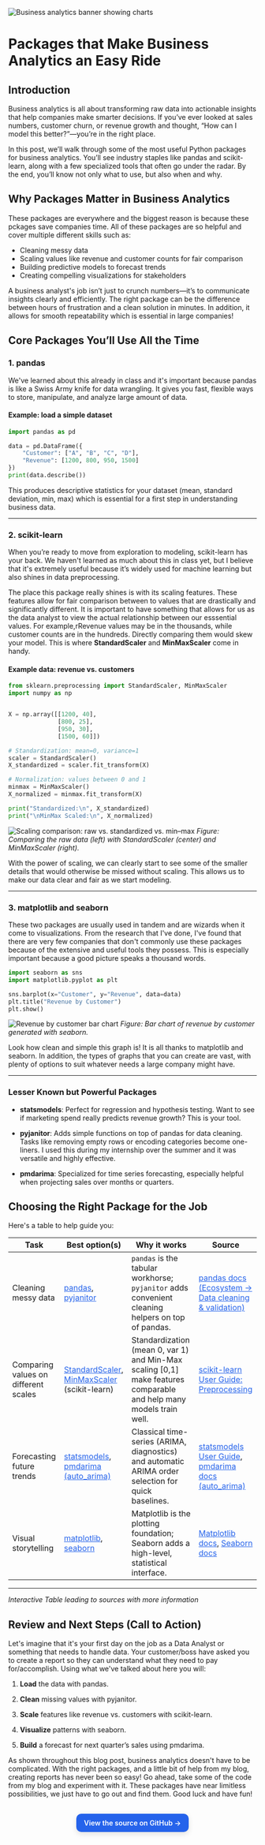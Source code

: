 <style>
  /* page tweaks you already had … */
  main, .page-content, .wrapper { max-width: 860px; margin: 0 auto; }
  a { color: #2563eb; }                 /* OK to keep simple link color */

  /* === Scoped CTA styles (won't touch other links) === */
  .footer-cta { text-align:center; margin: 32px 0; }
  .footer-cta .cta-button{
    display:inline-block; padding:10px 16px; border-radius:10px;
    background:#2563eb; color:#fff !important; font-weight:600;
    text-decoration:none; box-shadow:0 4px 12px rgba(0,0,0,.12);
    transition:transform .08s ease, background .15s ease;
  }
  .footer-cta .cta-button:hover{ background:#1d4ed8; transform:translateY(-1px); }
  .footer-cta .cta-button:active{ transform:translateY(0); }
</style>

![Business analytics banner showing charts](assets/img/banner.jpg)

# Packages that Make Business Analytics an Easy Ride

## Introduction

Business analytics is all about transforming raw data into actionable insights that help companies make smarter decisions. If you’ve ever looked at sales numbers, customer churn, or revenue growth and thought, “How can I model this better?”—you’re in the right place.

In this post, we’ll walk through some of the most useful Python packages for business analytics. You’ll see industry staples like pandas and scikit-learn, along with a few specialized tools that often go under the radar. By the end, you’ll know not only what to use, but also when and why.

## Why Packages Matter in Business Analytics

These packages are everywhere and the biggest reason is because these pckages save companies time. All of these packages are so helpful and cover multiple different skills such as:

- Cleaning messy data
- Scaling values like revenue and customer counts for fair comparison
- Building predictive models to forecast trends
- Creating compelling visualizations for stakeholders

A business analyst's job isn’t just to crunch numbers—it’s to communicate insights clearly and efficiently. The right package can be the difference between hours of frustration and a clean solution in minutes. In addition, it allows for smooth repeatability which is essential in large companies!

## Core Packages You’ll Use All the Time

### 1. pandas

We've learned about this already in class and it's important because pandas is like a Swiss Army knife for data wrangling. It gives you fast, flexible ways to store, manipulate, and analyze large amount of data.

#### Example: load a simple dataset

```python
import pandas as pd

data = pd.DataFrame({
    "Customer": ["A", "B", "C", "D"],
    "Revenue": [1200, 800, 950, 1500]
})
print(data.describe())
```

This produces descriptive statistics for your dataset (mean, standard deviation, min, max) which is essential for a first step in understanding business data.

---

### 2. scikit-learn

When you’re ready to move from exploration to modeling, scikit-learn has your back. We haven't learned as much about this in class yet, but I believe that it's extremely useful because it’s widely used for machine learning but also shines in data preprocessing.

The place this package really shines is with its scaling features. These features allow for fair comparison between to values that are drastically and significantly different. It is important to have something that allows for us as the data analyst to view the actual relationship between our esssential values. For example,rRevenue values may be in the thousands, while customer counts are in the hundreds. Directly comparing them would skew your model. This is where **StandardScaler** and **MinMaxScaler** come in handy.

#### Example data: revenue vs. customers

```python
from sklearn.preprocessing import StandardScaler, MinMaxScaler
import numpy as np


X = np.array([[1200, 40],
              [800, 25],
              [950, 30],
              [1500, 60]])

# Standardization: mean=0, variance=1
scaler = StandardScaler()
X_standardized = scaler.fit_transform(X)

# Normalization: values between 0 and 1
minmax = MinMaxScaler()
X_normalized = minmax.fit_transform(X)

print("Standardized:\n", X_standardized)
print("\nMinMax Scaled:\n", X_normalized)
```

![Scaling comparison: raw vs. standardized vs. min–max](assets/img/scaling_comparison.png)
_Figure: Comparing the raw data (left) with StandardScaler (center) and MinMaxScaler (right)._

With the power of scaling, we can clearly start to see some of the smaller details that would otherwise be missed without scaling. This allows us to make our data clear and fair as we start modeling.

---

### 3. matplotlib and seaborn

These two packages are usually used in tandem and are wizards when it come to visualizations. From the research that I've done, I've found that there are very few companies that don't commonly use these packages because of the extensive and useful tools they possess. This is especially important because a good picture speaks a thousand words.

```python
import seaborn as sns
import matplotlib.pyplot as plt

sns.barplot(x="Customer", y="Revenue", data=data)
plt.title("Revenue by Customer")
plt.show()
```

![Revenue by customer bar chart](assets/img/revenue_by_customer.png)
_Figure: Bar chart of revenue by customer generated with seaborn._

Look how clean and simple this graph is! It is all thanks to matplotlib and seaborn. In addition, the types of graphs that you can create are vast, with plenty of options to suit whatever needs a large company might have.

---

### Lesser Known but Powerful Packages

- **statsmodels**: Perfect for regression and hypothesis testing. Want to see if marketing spend really predicts revenue growth? This is your tool.

- **pyjanitor**: Adds simple functions on top of pandas for data cleaning. Tasks like removing empty rows or encoding categories become one-liners. I used this during my internship over the summer and it was versatile and highly effective.

- **pmdarima**: Specialized for time series forecasting, especially helpful when projecting sales over months or quarters.

## Choosing the Right Package for the Job

Here's a table to help guide you:

| Task                                 | Best option(s)                                                                                                                                                                | Why it works                                                                                                          | Source                                                                                                                                                                                        |
| ------------------------------------ | ----------------------------------------------------------------------------------------------------------------------------------------------------------------------------- | --------------------------------------------------------------------------------------------------------------------- | --------------------------------------------------------------------------------------------------------------------------------------------------------------------------------------------- |
| Cleaning messy data                  | [pandas](https://pandas.pydata.org/docs/), [pyjanitor](https://pandas.pydata.org/pandas-docs/version/1.5.1/ecosystem.html)                                                    | `pandas` is the tabular workhorse; `pyjanitor` adds convenient cleaning helpers on top of pandas.                     | [pandas docs (Ecosystem → Data cleaning & validation)](https://pandas.pydata.org/pandas-docs/version/1.5.1/ecosystem.html)                                                                    |
| Comparing values on different scales | [StandardScaler](https://scikit-learn.org/stable/modules/preprocessing.html), [MinMaxScaler](https://scikit-learn.org/stable/modules/preprocessing.html) (scikit-learn)       | Standardization (mean 0, var 1) and Min-Max scaling \[0,1\] make features comparable and help many models train well. | [scikit-learn User Guide: Preprocessing](https://scikit-learn.org/stable/modules/preprocessing.html)                                                                                          |
| Forecasting future trends            | [statsmodels](https://www.statsmodels.org/stable/user-guide.html), [pmdarima (auto_arima)](https://alkaline-ml.com/pmdarima/modules/generated/pmdarima.arima.auto_arima.html) | Classical time-series (ARIMA, diagnostics) and automatic ARIMA order selection for quick baselines.                   | [statsmodels User Guide](https://www.statsmodels.org/stable/user-guide.html), [pmdarima docs (auto_arima)](https://alkaline-ml.com/pmdarima/modules/generated/pmdarima.arima.auto_arima.html) |
| Visual storytelling                  | [matplotlib](https://matplotlib.org/stable/), [seaborn](https://seaborn.pydata.org/)                                                                                          | Matplotlib is the plotting foundation; Seaborn adds a high-level, statistical interface.                              | [Matplotlib docs](https://matplotlib.org/stable/), [Seaborn docs](https://seaborn.pydata.org/)                                                                                                |

---

_Interactive Table leading to sources with more information_

## Review and Next Steps (Call to Action)

Let's imagine that it's your first day on the job as a Data Analyst or something that needs to handle data. Your customer/boss have asked you to create a report so they can understand what they need to pay for/accomplish. Using what we've talked about here you will:

1. **Load** the data with pandas.

1. **Clean** missing values with pyjanitor.

1. **Scale** features like revenue vs. customers with scikit-learn.

1. **Visualize** patterns with seaborn.

1. **Build** a forecast for next quarter’s sales using pmdarima.

As shown throughout this blog post, business analytics doesn't have to be complicated. With the right packages, and a little bit of help from my blog, creating reports has never been so easy! Go ahead, take some of the code from my blog and experiment with it. These packages have near limitless possibilities, we just have to go out and find them. Good luck and have fun!

<div class="footer-cta">
  <a class="cta-button"
     href="https://github.com/USER/REPO"
     target="_blank" rel="noopener">
    View the source on GitHub →
  </a>
</div>

<style>
  .btn-primary{
    display:inline-block; padding:10px 16px; border-radius:10px;
    background:#2563eb; color:#fff !important; font-weight:600;
    text-decoration:none; box-shadow:0 4px 12px rgba(0,0,0,.12);
    transition:transform .08s ease, background .15s ease;
  }
  .btn-primary:hover{ background:#1d4ed8; transform:translateY(-1px); }
  .btn-primary:active{ transform:translateY(0); }
</style>
